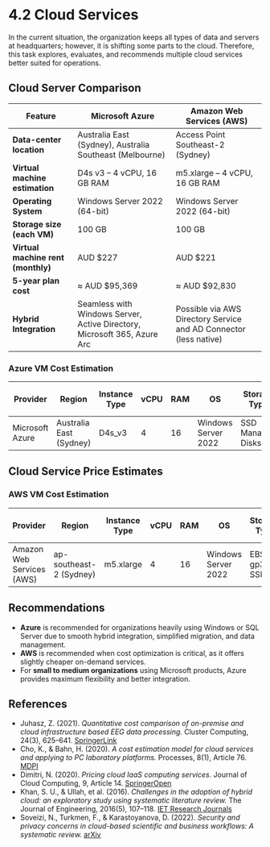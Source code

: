 
# 4.2 Cloud Services

In the current situation, the organization keeps all types of data and servers at headquarters; however, it is shifting some parts to the cloud. Therefore, this task explores, evaluates, and recommends multiple cloud services better suited for operations.

## Cloud Server Comparison

| Feature | Microsoft Azure | Amazon Web Services (AWS) |
|----------|------------------|---------------------------|
| **Data-center location** | Australia East (Sydney), Australia Southeast (Melbourne) | Access Point Southeast-2 (Sydney) |
| **Virtual machine estimation** | D4s v3 – 4 vCPU, 16 GB RAM | m5.xlarge – 4 vCPU, 16 GB RAM |
| **Operating System** | Windows Server 2022 (64-bit) | Windows Server 2022 (64-bit) |
| **Storage size (each VM)** | 100 GB | 100 GB |
| **Virtual machine rent (monthly)** | AUD $227 | AUD $221 |
| **5-year plan cost** | ≈ AUD $95,369 | ≈ AUD $92,830 |
| **Hybrid Integration** | Seamless with Windows Server, Active Directory, Microsoft 365, Azure Arc | Possible via AWS Directory Service and AD Connector (less native) |

### Azure VM Cost Estimation

| Provider | Region | Instance Type | vCPU | RAM | OS | Storage Type | Storage (GB) | Cost (AUD/month) | Cost (AUD/5yr per VM) |
|-----------|---------|----------------|------|-----|----|---------------|---------------|------------------|-------------------------|
| Microsoft Azure | Australia East (Sydney) | D4s_v3 | 4 | 16 | Windows Server 2022 | SSD Managed Disks | 100 | 239.59 | 1677.11 |

## Cloud Service Price Estimates 


### AWS VM Cost Estimation

| Provider | Region | Instance Type | vCPU | RAM | OS | Storage Type | Storage (GB) | Cost (AUD/month) | Cost (AUD/5yr per VM) |
|-----------|---------|----------------|------|-----|----|---------------|---------------|------------------|-------------------------|
| Amazon Web Services (AWS) | ap-southeast-2 (Sydney) | m5.xlarge | 4 | 16 | Windows Server 2022 | EBS gp3 SSD | 100 | 224.44 | 1571.07 |

## Recommendations

- **Azure** is recommended for organizations heavily using Windows or SQL Server due to smooth hybrid integration, simplified migration, and data management.  
- **AWS** is recommended when cost optimization is critical, as it offers slightly cheaper on-demand services.  
- For **small to medium organizations** using Microsoft products, Azure provides maximum flexibility and better integration.

## References

- Juhasz, Z. (2021). *Quantitative cost comparison of on-premise and cloud infrastructure based EEG data processing.* Cluster Computing, 24(3), 625–641. [SpringerLink](https://doi.org/10.1007/s10586-020-03141-y)
- Cho, K., & Bahn, H. (2020). *A cost estimation model for cloud services and applying to PC laboratory platforms.* Processes, 8(1), Article 76. [MDPI](https://doi.org/10.3390/pr8010076)
- Dimitri, N. (2020). *Pricing cloud IaaS computing services.* Journal of Cloud Computing, 9, Article 14. [SpringerOpen](https://doi.org/10.1186/s13677-020-00161-2)
- Khan, S. U., & Ullah, et al. (2016). *Challenges in the adoption of hybrid cloud: an exploratory study using systematic literature review.* The Journal of Engineering, 2016(5), 107–118. [IET Research Journals](https://doi.org/10.1049/joe.2016.0089)
- Soveizi, N., Turkmen, F., & Karastoyanova, D. (2022). *Security and privacy concerns in cloud-based scientific and business workflows: A systematic review.* [arXiv](https://arxiv.org/abs/2210.02161)

